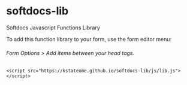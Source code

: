 # softdocs-lib
Softdocs Javascript Functions Library

To add this function library to your form, use the form editor menu:

###### Form Options > Add items between your head tags.
```
<script src="https://kstateome.github.io/softdocs-lib/js/lib.js"></script>
```
